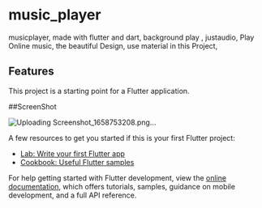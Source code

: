 # music_player
musicplayer,
made with flutter and dart,
background play ,
justaudio,
Play Online music,
the beautiful Design, 
use material in this Project,



## Features


This project is a starting point for a Flutter application.

##ScreenShot

![Uploading Screenshot_1658753208.png…]()


A few resources to get you started if this is your first Flutter project:

- [Lab: Write your first Flutter app](https://docs.flutter.dev/get-started/codelab)
- [Cookbook: Useful Flutter samples](https://docs.flutter.dev/cookbook)

For help getting started with Flutter development, view the
[online documentation](https://docs.flutter.dev/), which offers tutorials,
samples, guidance on mobile development, and a full API reference.

